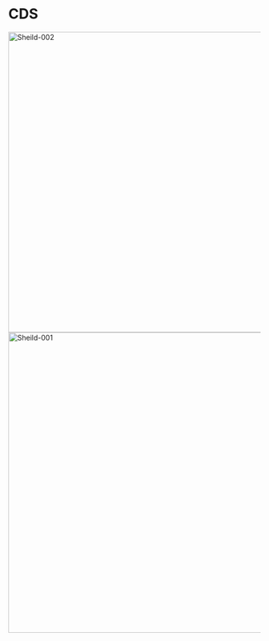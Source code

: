 # CDS

<img width="800" height="600" alt="Sheild-002" src="https://github.com/user-attachments/assets/19564aa1-a80a-43c4-8f8e-83635ab346e2" />
<br>
<img width="800" height="600" alt="Sheild-001" src="https://github.com/user-attachments/assets/cfdb67b7-27ce-4324-add4-382bf7032f62" />
<br>




